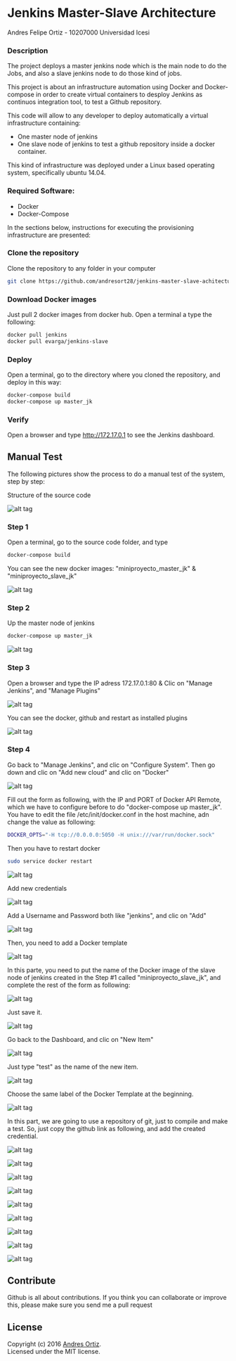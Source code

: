 # Jenkins Master-Slave Architecture 

Andres Felipe Ortiz - 10207000
Universidad Icesi

### Description
The project deploys a master jenkins node which is the main node to do the Jobs, and also a slave jenkins node to do those kind of jobs.

This project is about an infrastructure automation using Docker and Docker-compose in order to create virtual containers to desploy Jenkins as continuos integration tool, to test a Github repository.

This code will allow to any developer to deploy automatically a virtual infrastructure containing:

* One master node of jenkins
* One slave node of jenkins to test a github repository inside a docker container.

This kind of infrastructure was deployed under a Linux based operating system, specifically ubuntu 14.04.

### Required Software:
* Docker
* Docker-Compose

In the sections below, instructions for executing the provisioning infrastructure are presented:

### Clone the repository
Clone the repository to any folder in your computer
```sh
git clone https://github.com/andresort28/jenkins-master-slave-achitecture.git 
```

### Download Docker images
Just pull 2 docker images from docker hub. Open a terminal a type the following:
```sh
docker pull jenkins
docker pull evarga/jenkins-slave
```

### Deploy
Open a terminal, go to the directory where you cloned the repository, and deploy in this way:
```sh
docker-compose build
docker-compose up master_jk
```

### Verify
Open a browser and type http://172.17.0.1 to see the Jenkins dashboard.


## Manual Test

The following pictures show the process to do a manual test of the system, step by step:

Structure of the source code

![alt tag](https://github.com/andresort28/jenkins-master-slave-achitecture/blob/master/img/f1.png)

### Step 1
Open a terminal, go to the source code folder, and type
```sh
docker-compose build
```
You can see the new docker images: "miniproyecto_master_jk" & "miniproyecto_slave_jk"

![alt tag](https://github.com/andresort28/jenkins-master-slave-achitecture/blob/master/img/f2.png)

### Step 2
Up the master node of jenkins
```sh
docker-compose up master_jk
```

![alt tag](https://github.com/andresort28/jenkins-master-slave-achitecture/blob/master/img/f3.png)

### Step 3
Open a browser and type the IP adress 172.17.0.1:80 & Clic on "Manage Jenkins", and "Manage Plugins"

![alt tag](https://github.com/andresort28/jenkins-master-slave-achitecture/blob/master/img/f6.png)

You can see the docker, github and restart as installed plugins

![alt tag](https://github.com/andresort28/jenkins-master-slave-achitecture/blob/master/img/f7.png)

### Step 4
Go back to "Manage Jenkins", and clic on "Configure System". Then go down and clic on "Add new cloud" and clic on "Docker"

![alt tag](https://github.com/andresort28/jenkins-master-slave-achitecture/blob/master/img/f8.png)

Fill out the form as following, with the IP and PORT of Docker API Remote, which we have to configure before to do "docker-compose up master_jk".
You have to edit the file /etc/init/docker.conf in the host machine, adn change the value as following:
```sh
DOCKER_OPTS="-H tcp://0.0.0.0:5050 -H unix:///var/run/docker.sock"
```
Then you have to restart docker
```sh
sudo service docker restart
```

![alt tag](https://github.com/andresort28/jenkins-master-slave-achitecture/blob/master/img/f9.png)

Add new credentials

![alt tag](https://github.com/andresort28/jenkins-master-slave-achitecture/blob/master/img/f10.png)

Add a Username and Password both like "jenkins", and clic on "Add"

![alt tag](https://github.com/andresort28/jenkins-master-slave-achitecture/blob/master/img/f11.png)

Then, you need to add a Docker template

![alt tag](https://github.com/andresort28/jenkins-master-slave-achitecture/blob/master/img/f12.png)

In this parte, you need to put the name of the Docker image of the slave node of jenkins created in the Step #1 called "miniproyecto_slave_jk", and complete the rest of the form as following:

![alt tag](https://github.com/andresort28/jenkins-master-slave-achitecture/blob/master/img/f13.png)

Just save it.

![alt tag](https://github.com/andresort28/jenkins-master-slave-achitecture/blob/master/img/f14.png)

Go back to the Dashboard, and clic on "New Item"

![alt tag](https://github.com/andresort28/jenkins-master-slave-achitecture/blob/master/img/f15.png)

Just type "test" as the name of the new item.

![alt tag](https://github.com/andresort28/jenkins-master-slave-achitecture/blob/master/img/f16.png)

Choose the same label of the Docker Template at the beginning.

![alt tag](https://github.com/andresort28/jenkins-master-slave-achitecture/blob/master/img/f17.png)

In this part, we are going to use a repository of git, just to compile and make a test. So, just copy the github link as following, and add the created credential.

![alt tag](https://github.com/andresort28/jenkins-master-slave-achitecture/blob/master/img/f18.png)

![alt tag](https://github.com/andresort28/jenkins-master-slave-achitecture/blob/master/img/f19.png)

![alt tag](https://github.com/andresort28/jenkins-master-slave-achitecture/blob/master/img/f20.png)

![alt tag](https://github.com/andresort28/jenkins-master-slave-achitecture/blob/master/img/f21.png)

![alt tag](https://github.com/andresort28/jenkins-master-slave-achitecture/blob/master/img/f20.png)

![alt tag](https://github.com/andresort28/jenkins-master-slave-achitecture/blob/master/img/f21.png)

![alt tag](https://github.com/andresort28/jenkins-master-slave-achitecture/blob/master/img/f22.png)

![alt tag](https://github.com/andresort28/jenkins-master-slave-achitecture/blob/master/img/f23.png)

![alt tag](https://github.com/andresort28/jenkins-master-slave-achitecture/blob/master/img/f24.png)


## Contribute
Github is all about contributions. If you think you can collaborate or improve this, please make sure you send me a pull request

## License
Copyright (c) 2016 [Andres Ortiz](http://www.andresfelipeortiz.com).  
Licensed under the MIT license.
